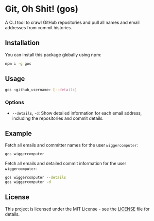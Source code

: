 # Git, Oh Shit! (gos)

A CLI tool to crawl GitHub repositories and pull all names and email addresses from commit histories.

## Installation

You can install this package globally using npm:

```sh
npm i -g gos
```

## Usage

```sh
gos <github_username> [--details]
```

### Options

- `--details`, `-d`: Show detailed information for each email address, including the repositories and commit details.

## Example

Fetch all emails and committer names for the user `wiggercomputer`:

```sh
gos wiggercomputer
```

Fetch all emails and detailed commit information for the user `wiggercomputer`:

```sh
gos wiggercomputer --details
gos wiggercomputer -d
```

## License

This project is licensed under the MIT License - see the [LICENSE](LICENSE) file for details.
